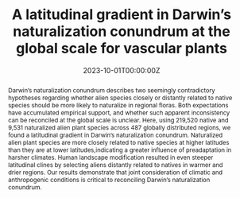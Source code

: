 ---
title: "A latitudinal gradient in Darwin’s naturalization conundrum at the global scale for vascular plants"
authors:
- Shu-ya Fan
- admin
- Shao-peng Li
- Trevor S. Fristoe
- Marc W. Cadotte
- Franz Essl
- Holger Kreft
- Jan Pergl
- Petr Pyšek
- Patrick Weigelt
- Marten Winter
- John Kartesz
- Misako Nishino
- Andrey Kupriyanov
- Jan J. Wieringa
- Mark van Kleunen
author_notes:
- "Equal contribution"
- "Equal contribution"
date: "2023-10-01T00:00:00Z"

# Publication type.
# Legend: 0 = Uncategorized; 1 = Conference paper; 2 = Journal article;
# 3 = Preprint / Working Paper; 4 = Report; 5 = Book; 6 = Book section;
# 7 = Thesis; 8 = Patent
publication_types: ["2"]

# Publication name and optional abbreviated publication name.
publication: "**Nature Communications**"
publication_short: ""

abstract: Darwin’s naturalization conundrum describes two seemingly contradictory hypotheses regarding whether alien species closely or distantly related to native species should be more likely to naturalize in regional floras. Both expectations have accumulated empirical support, and whether such apparent inconsistency can be reconciled at the global scale is unclear. Here, using 219,520 native and 9,531 naturalized alien plant species across 487 globally distributed regions, we found a latitudinal gradient in Darwin’s naturalization conundrum. Naturalized alien plant species are more closely related to native species at higher latitudes than they are at lower latitudes,indicating a greater influence of preadaptation in harsher climates. Human landscape modification resulted in even steeper latitudinal clines by selecting aliens distantly related to natives in warmer and drier regions. Our results demonstrate that joint consideration of climatic and anthropogenic conditions is critical to reconciling Darwin’s naturalization conundrum.

tags:
- Biological Invasions
featured: true

# links:
# - name: ""
#   url: ""
url_pdf: ''
url_code: ''
url_dataset: ''
url_poster: ''
url_project: ''
url_slides: ''
url_source: ''
url_video: ''

# Featured image
# To use, add an image named `featured.jpg/png` to your page's folder. 
image:
  #caption: 'Image credit: [**Unsplash**](Trevor S. Fristoe)'
  caption: 'Image credit: Trevor S. Fristoe'
  height: 500%
  focal_point: ""
  preview_only: false
---
